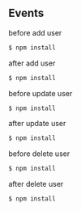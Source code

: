 ## Events

before add user
```bash
$ npm install
```
after add user
```bash
$ npm install
```
before update user
```bash
$ npm install
```
after update user
```bash
$ npm install
```
before delete user
```bash
$ npm install
```
after delete user
```bash
$ npm install
```